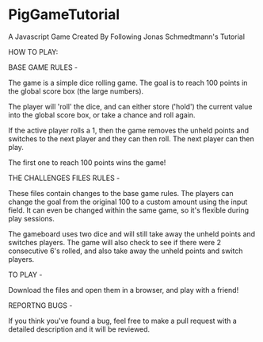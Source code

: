 # PigGameTutorial
A Javascript Game Created By Following Jonas Schmedtmann's Tutorial

HOW TO PLAY: 

BASE GAME RULES -

The game is a simple dice rolling game. The goal is to reach 100 points in the global score box (the large numbers).

The player will 'roll' the dice, and can either store ('hold') the current value into the global score box, or take a chance and roll again.

If the active player rolls a 1, then the game removes the unheld points and switches to the next player and they can then roll. The next player can then play.

The first one to reach 100 points wins the game!

THE CHALLENGES FILES RULES - 

These files contain changes to the base game rules. The players can change the goal from the original 100 to a custom amount using the input field. It can even be changed within the same game, so it's flexible during play sessions.

The gameboard uses two dice and will still take away the unheld points and switches players. The game will also check to see if there were 2 consecutive 6's rolled, and also take away the unheld points and switch players.


TO PLAY -

Download the files and open them in a browser, and play with a friend!

REPORTNG BUGS -

If you think you've found a bug, feel free to make a pull request with a detailed description and it will be reviewed.
